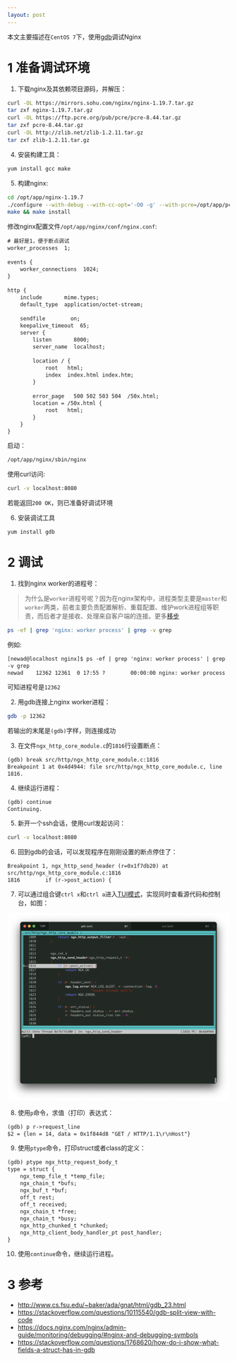```yaml
---
layout: post
---
```


本文主要描述在`CentOS 7`下，使用[gdb](https://www.gnu.org/s/gdb/)调试Nginx

# 1 准备调试环境

1. 下载nginx及其依赖项目源码，并解压：

```bash
curl -OL https://mirrors.sohu.com/nginx/nginx-1.19.7.tar.gz
tar zxf nginx-1.19.7.tar.gz
curl -OL https://ftp.pcre.org/pub/pcre/pcre-8.44.tar.gz
tar zxf pcre-8.44.tar.gz
curl -OL http://zlib.net/zlib-1.2.11.tar.gz
tar zxf zlib-1.2.11.tar.gz
```

4. 安装构建工具：

```bash
yum install gcc make
```

5. 构建nginx:

```bash
cd /opt/app/nginx-1.19.7
./configure --with-debug --with-cc-opt='-O0 -g' --with-pcre=/opt/app/pcre-8.44 --with-zlib=/opt/app/zlib-1.2.11 --prefix=/opt/app/nginx
make && make install
```

修改nginx配置文件`/opt/app/nginx/conf/nginx.conf`:

```
# 最好是1，便于断点调试
worker_processes  1;

events {
    worker_connections  1024;
}

http {
    include       mime.types;
    default_type  application/octet-stream;

    sendfile        on;
    keepalive_timeout  65;
    server {
        listen       8000;
        server_name  localhost;

        location / {
            root   html;
            index  index.html index.htm;
        }

        error_page   500 502 503 504  /50x.html;
        location = /50x.html {
            root   html;
        }
    }
}
```

启动：

```bash
/opt/app/nginx/sbin/nginx
```

使用curl访问:

```bash
curl -v localhost:8080
```

若能返回`200 OK`，则已准备好调试环境

6. 安装调试工具

```bash
yum install gdb
```

# 2 调试

1. 找到nginx worker的进程号：

> 为什么是`worker`进程号呢？因为在nginx架构中，进程类型主要是`master`和`worker`两类，前者主要负责配置解析、重载配置、维护work进程组等职责，而后者才是接收、处理来自客户端的连接。更多[移步](2019/01/31/nginx架构.html)

```bash
ps -ef | grep 'nginx: worker process' | grep -v grep
```

例如:

```
[newad@localhost nginx]$ ps -ef | grep 'nginx: worker process' | grep -v grep
newad    12362 12361  0 17:55 ?        00:00:00 nginx: worker process
```

可知进程号是`12362`

2. 用gdb连接上nginx worker进程：

```bash
gdb -p 12362
```

若输出的末尾是`(gdb)`字样，则连接成功

3. 在文件`ngx_http_core_module.c`的`1816`行设置断点：

```
(gdb) break src/http/ngx_http_core_module.c:1816
Breakpoint 1 at 0x4d4944: file src/http/ngx_http_core_module.c, line 1816.
```

4. 继续运行进程：

```
(gdb) continue
Continuing.
```

5. 新开一个ssh会话，使用curl发起访问：

```bash
curl -v localhost:8080
```

6. 回到gdb的会话，可以发现程序在刚刚设置的断点停住了：

```
Breakpoint 1, ngx_http_send_header (r=0x1f7db20) at src/http/ngx_http_core_module.c:1816
1816	    if (r->post_action) {
```

7. 可以通过组合键`ctrl x`和`ctrl a`进入[TUI模式](http://www.cs.fsu.edu/~baker/ada/gnat/html/gdb_23.html)，实现同时查看源代码和控制台，如图：

![a8287077f7adc3f2f39b8f2b.png](/assets/img/a8287077f7adc3f2f39b8f2b.png)

8. 使用`p`命令，求值（打印）表达式：

```
(gdb) p r->request_line
$2 = {len = 14, data = 0x1f844d8 "GET / HTTP/1.1\r\nHost"}
```

9. 使用`ptype`命令，打印struct或者class的定义：

```
(gdb) ptype ngx_http_request_body_t
type = struct {
    ngx_temp_file_t *temp_file;
    ngx_chain_t *bufs;
    ngx_buf_t *buf;
    off_t rest;
    off_t received;
    ngx_chain_t *free;
    ngx_chain_t *busy;
    ngx_http_chunked_t *chunked;
    ngx_http_client_body_handler_pt post_handler;
}
```

10. 使用`continue`命令，继续运行进程。

# 3 参考

- http://www.cs.fsu.edu/~baker/ada/gnat/html/gdb_23.html
- https://stackoverflow.com/questions/10115540/gdb-split-view-with-code
- https://docs.nginx.com/nginx/admin-guide/monitoring/debugging/#nginx-and-debugging-symbols
- https://stackoverflow.com/questions/1768620/how-do-i-show-what-fields-a-struct-has-in-gdb
